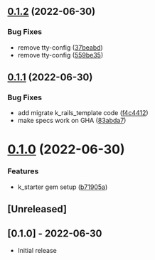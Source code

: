 ## [0.1.2](https://github.com/klueless-io/k_starter/compare/v0.1.1...v0.1.2) (2022-06-30)


### Bug Fixes

* remove tty-config ([37beabd](https://github.com/klueless-io/k_starter/commit/37beabd97f3f2dbaa3a2b7f7389ae76f5cbb859f))
* remove tty-config ([559be35](https://github.com/klueless-io/k_starter/commit/559be35701a51fa0c321613a878f8024443248fc))

## [0.1.1](https://github.com/klueless-io/k_starter/compare/v0.1.0...v0.1.1) (2022-06-30)


### Bug Fixes

* add migrate k_rails_template code ([f4c4412](https://github.com/klueless-io/k_starter/commit/f4c4412b61816972cd5dabc77932d79f6741b7c8))
* make specs work on GHA ([83abda7](https://github.com/klueless-io/k_starter/commit/83abda7c40941d610eb8a2055917e1cd838e5eec))

# [0.1.0](https://github.com/klueless-io/k_starter/compare/v0.0.1...v0.1.0) (2022-06-30)


### Features

* k_starter gem setup ([b71905a](https://github.com/klueless-io/k_starter/commit/b71905a95b7aafa581e460d790ad0714fa114639))

## [Unreleased]

## [0.1.0] - 2022-06-30

- Initial release
